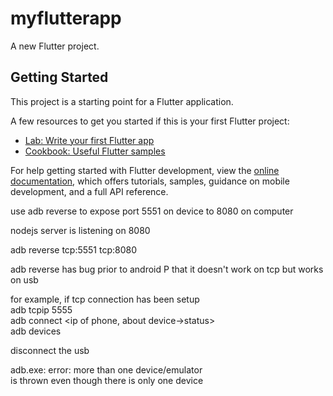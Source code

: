 # myflutterapp

A new Flutter project.

## Getting Started

This project is a starting point for a Flutter application.

A few resources to get you started if this is your first Flutter project:

- [Lab: Write your first Flutter app](https://docs.flutter.dev/get-started/codelab)
- [Cookbook: Useful Flutter samples](https://docs.flutter.dev/cookbook)

For help getting started with Flutter development, view the
[online documentation](https://docs.flutter.dev/), which offers tutorials,
samples, guidance on mobile development, and a full API reference.


use adb reverse to expose port 5551 on device to 8080 on computer  

nodejs server is listening on 8080    

adb reverse tcp:5551 tcp:8080   

adb reverse has bug prior to android P that it doesn't work on tcp but works on usb   

for example, if tcp connection has been setup  
adb tcpip 5555  
adb connect <ip of phone, about device->status>   
adb devices  

disconnect the usb   

adb.exe: error: more than one device/emulator   
is thrown even though there is only one device   


